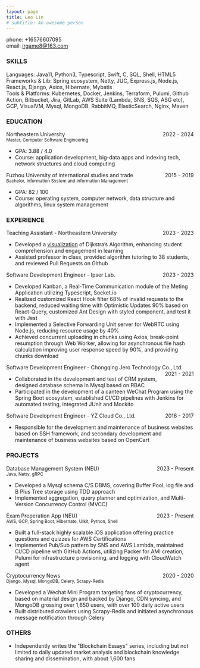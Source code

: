 ```yaml
---
layout: page
title: Leo Lin 
# subtitle: An awesome person
---
```


<!-- <span style="float: right; "><a href="{{ '/assets/resume.pdf' | prepend: site.baseurl }}"><strong>> Download as PDF</strong></a> </span> -->
<!-- <br> -->
phone: +16576607095 <br>
email: irgame8@163.com <br>
<!-- github: [https://github.com/user1684](https://github.com/user1684) -->

### SKILLS
Languages: Java11, Python3, Typescript, Swift, C, SQL, Shell, HTML5 <br>
Frameworks & Lib: Spring ecosystem, Netty, JUC, Express.js, Node.js, React.js, Django, Axios, Hibernate, Mybatis <br>
Tools & Platforms: Kubernetes, Docker, Jenkins, Terraform, Pulumi, Github Action, Bitbucket, Jira, GitLab, AWS Suite (Lambda, SNS, SQS, ASG etc), GCP, VisualVM, Mysql, MongoDB, RabbitMQ, ElasticSearch, Nginx, Maven <br>

### EDUCATION

Northeastern University <span style="float: right; ">2022 - 2024</span>  
<small>Master, Computer Software Engineering</small>
* GPA: 3.88 / 4.0
* Course: application development, big-data apps and indexing tech, network structures and cloud computing

Fuzhou University of international studies and trade <span style="float: right; ">2015 - 2019</span>  
<small>Bachelor, Information System and Information Management</small>
* GPA: 82 / 100
* Course: operating system, computer network, data structure and algorithms, linux system management
  
### EXPERIENCE

Teaching Assistant - Northeastern University <span style="float: right; ">2023 - 2023</span>  
* Developed a [visualization](https://nimble-mochi-a4fe14.netlify.app) of Dijkstra’s Algorithm, enhancing student comprehension and engagement in learning
* Assisted professor in class, provided algorithm tutoring to 38 students, and reviewed Pull Requests on Github
 
Software Development Engineer - Ipser Lab. <span style="float: right; ">2023 - 2023</span>  
* Developed Kanban, a Real-Time Communication module of the Meting Application utilizing Typescript, Socket.io
* Realized customized React Hook filter 68% of invalid requests to the backend, reduced waiting time with Optimistic Updates 90% based on React-Query, customized Ant Design with styled component, and test it with Jest
* Implemented a Selective Forwarding Unit server for WebRTC using Node.js, reducing resource usage by 40%
* Achieved concurrent uploading in chunks using Axios, break-point resumption through Web Worker, allowing for asynchronous file hash calculation improving user response speed by 90%, and providing chunks download

Software Development Engineer - Chongqing Jero Technology Co., Ltd. <span style="float: right; ">2021 - 2021</span>  
* Collaborated in the development and test of CRM system, designed database schema in Mysql based on RBAC
* Participated in the development of a canteen WeChat Program using the Spring Boot ecosystem, established CI/CD pipelines with Jenkins for automated testing, integrated JUnit and Mockito

Software Development Engineer - YZ Cloud Co., Ltd. <span style="float: right; ">2016 - 2017</span>  
* Responsible for the development and maintenance of business websites based on SSH framework, and secondary development and maintenance of business websites based on OpenCart

### PROJECTS
Database Management System (NEU) <span style="float: right; ">2023 - Present</span><br>
<small> Java, Netty, gRPC </small> 
* Developed a Mysql schema C/S DBMS, covering Buffer Pool, log file and B Plus Tree storage using TDD approach
* Implemented aggregation, query planner and optimization, and Multi-Version Concurrency Control (MVCC)

Exam Preperation App (NEU) <span style="float: right; ">2023 - Present</span><br>
<small> AWS, GCP, Spring Boot, Hibernate, UIkit, Python, Shell </small> 
* Built a full-stack highly scalable iOS application offering practice questions and quizzes for AWS Certifications
* Implemented Pub/Sub pattern by SNS and AWS Lambda, maintained CI/CD pipeline with GitHub Actions, utilizing Packer for AMI creation, Pulumi for infrastructure provisioning, and logging with CloudWatch agent

Cryptocurrency News <span style="float: right; ">2020 - 2020</span><br>
<small> Django, Mysql, MongoDB, Celery, Scrapy-Redis </small>
* Developed a Wechat Mini Program targeting fans of cryptocurrency, based on material design and backed by Django, CDN syncing, and MongoDB grossing over 1,650 users, with over 100 daily active users
* Built distributed crawlers using Scrapy-Redis and initiated asynchronous message notification through Celery

### OTHERS

- Independently writes the "Blockchain Essays" series, including but not limited to daily updated market analysis and blockchain knowledge sharing and dissemination, with about 1,600 fans

<!-- - Translate 3 books from English to Chinese<br>
[Johnny Depp(published 2017.3)](https://book.douban.com/subject/26939902/)<br>
[All is not Forgotten(published 2017.10)](https://book.douban.com/subject/27107197/)<br>
[How to Stop Time(published 2018.8)](https://book.douban.com/subject/30223818/) -->
